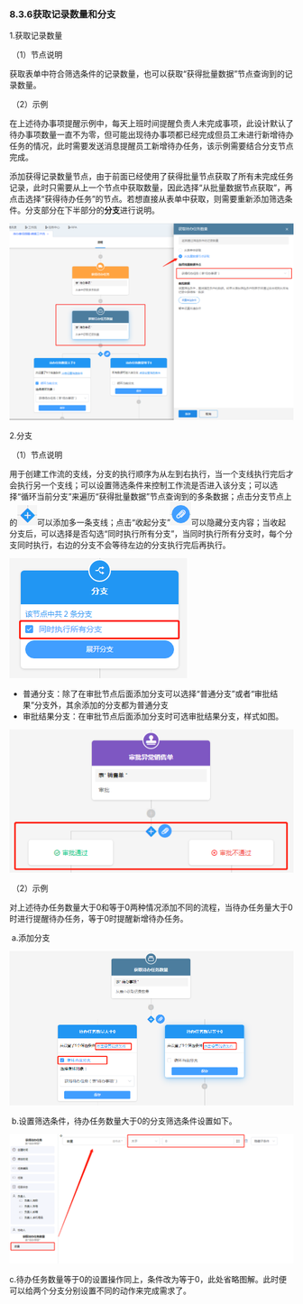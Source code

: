 ### 8.3.6获取记录数量和分支

1.获取记录数量

​	（1）节点说明

​		获取表单中符合筛选条件的记录数量，也可以获取“获得批量数据”节点查询到的记录数量。

​	（2）示例

​		在上述待办事项提醒示例中，每天上班时间提醒负责人未完成事项，此设计默认了待办事项数量一直不为零，但可能出现待办事项都已经完成但员工未进行新增待办任务的情况，此时需要发送消息提醒员工新增待办任务，该示例需要结合分支节点完成。

​		添加获得记录数量节点，由于前面已经使用了获得批量节点获取了所有未完成任务记录，此时只需要从上一个节点中获取数量，因此选择“从批量数据节点获取”，再点击选择“获得待办任务”的节点。若想直接从表单中获取，则需要重新添加筛选条件。分支部分在下半部分的**分支**进行说明。

<img src="./image/workflow/workflownode/amountAndbranch/shuliang.png" alt="shuliang" style="zoom:67%;" />

2.分支

​	（1）节点说明

​		用于创建工作流的支线，分支的执行顺序为从左到右执行，当一个支线执行完后才会执行另一个支线；可以设置筛选条件来控制工作流是否进入该分支；可以选择“循环当前分支”来遍历“获得批量数据”节点查询到的多条数据；点击分支节点上的![fenzhi1](./image/workflow/workflownode/amountAndbranch/fenzhi1.png)可以添加多一条支线；点击“收起分支”![fenzhi2](./image/workflow/workflownode/amountAndbranch/fenzhi2.png)可以隐藏分支内容；当收起分支后，可以选择是否勾选“同时执行所有分支”，当同时执行所有分支时，每个分支同时执行，右边的分支不会等待左边的分支执行完后再执行。

![fenzhi3](./image/workflow/workflownode/amountAndbranch/fenzhi3.png)

* 普通分支：除了在审批节点后面添加分支可以选择“普通分支”或者“审批结果”分支外，其余添加的分支都为普通分支
* 审批结果分支：在审批节点后面添加分支时可选审批结果分支，样式如图。

![fenzhi4](./image/workflow/workflownode/amountAndbranch/fenzhi4.png)

​	（2）示例

​		对上述待办任务数量大于0和等于0两种情况添加不同的流程，当待办任务量大于0时进行提醒待办任务，等于0时提醒新增待办任务。

​		a.添加分支

![fenzhi5](./image/workflow/workflownode/amountAndbranch/fenzhi5.png)

​		b.设置筛选条件，待办任务数量大于0的分支筛选条件设置如下。

![fenzhi6](./image/workflow/workflownode/amountAndbranch/fenzhi6.png)

​		c.待办任务数量等于0的设置操作同上，条件改为等于0，此处省略图解。此时便可以给两个分支分别设置不同的动作来完成需求了。